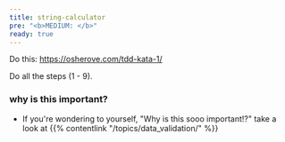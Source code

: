 ```yaml
---
title: string-calculator
pre: "<b>MEDIUM: </b>"
ready: true
---
```


Do this: https://osherove.com/tdd-kata-1/

Do all the steps (1 - 9).

### why is this important?
- If you're wondering to yourself, "Why is this sooo important!?" take a look at {{% contentlink "/topics/data_validation/" %}} 
